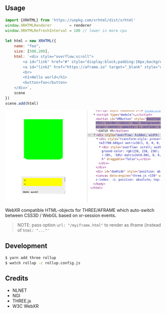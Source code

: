 ## Usage

```js
import {XRHTML} from 'https://unpkg.com/xrhtml/dist/xrhtml'
window.XRHTMLRenderer        = renderer
window.XRHTMLRefreshInterval = 100 // lower is more cpu 

let html = new XRHTML({
    name: "foo",
    size: [500,200],
    html: `<div style="overflow:scroll">
        <a id="link" href="#" style="display:block;padding:10px;background:#FF0">foo</a>
        <a id="link2" href="https://aframe.io" target="_blank" style="display:block;padding:10px;background:#FF0">foo</a>
        <br>
        <h1>Hello world</h1>
        <button>foo</button>
    </div>`,
    scene
})
scene.add(html)
```

<center>
    <img src="https://raw.githubusercontent.com/coderofsalvation/XRHTML/master/.capture.gif"/>
</center>

WebXR compatible HTML-objects for THREE/AFRAME which auto-switch between CSS3D / WebGL based on xr-session events.
 
> NOTE: pass option `url: "/myiframe.html"` to render as iframe (instead of `html: "..."'`

## Development

```sh
$ yarn add three rollup
$ watch rollup -c rollup.config.js 
```

## Credits

* NLNET
* NGI
* THREE.js
* W3C WebXR 

